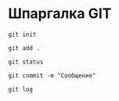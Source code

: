 # Шпаргалка GIT

```
git init
```

```
git add . 
```

```
git status
```

```
git commit -m "Сообщение"
```

```
git log 
```
